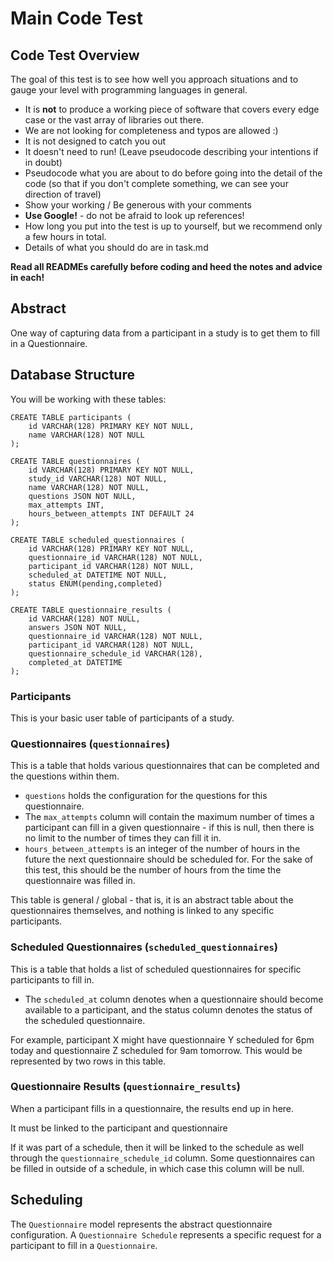 Main Code Test
==============

## Code Test Overview

The goal of this test is to see how well you approach situations and to gauge your level with programming languages in general.  
* It is **not** to produce a working piece of software that covers every edge case or the vast array of libraries out there.  
* We are not looking for completeness and typos are allowed :) 
* It is not designed to catch you out
* It doesn't need to run!  (Leave pseudocode describing your intentions if in doubt)
* Pseudocode what you are about to do before going into the detail of the code (so that if you don't complete something, we can see your direction of travel)
* Show your working / Be generous with your comments
* **Use Google!** - do not be afraid to look up references!
* How long you put into the test is up to yourself, but we recommend only a few hours in total.
* Details of what you should do are in task.md


**Read all READMEs carefully before coding and heed the notes and advice in each!**


## Abstract

One way of capturing data from a participant in a study is to get them to fill in a Questionnaire.

## Database Structure

You will be working with these tables:

```mysql
CREATE TABLE participants (
    id VARCHAR(128) PRIMARY KEY NOT NULL,
    name VARCHAR(128) NOT NULL
);

CREATE TABLE questionnaires (
    id VARCHAR(128) PRIMARY KEY NOT NULL,
    study_id VARCHAR(128) NOT NULL,
    name VARCHAR(128) NOT NULL,
    questions JSON NOT NULL,
    max_attempts INT,
    hours_between_attempts INT DEFAULT 24
);

CREATE TABLE scheduled_questionnaires (
    id VARCHAR(128) PRIMARY KEY NOT NULL,
    questionnaire_id VARCHAR(128) NOT NULL,
    participant_id VARCHAR(128) NOT NULL,
    scheduled_at DATETIME NOT NULL,
    status ENUM(pending,completed)
);

CREATE TABLE questionnaire_results (
    id VARCHAR(128) NOT NULL,
    answers JSON NOT NULL,
    questionnaire_id VARCHAR(128) NOT NULL,
    participant_id VARCHAR(128) NOT NULL,
    questionnaire_schedule_id VARCHAR(128),
    completed_at DATETIME
);
```

### Participants

This is your basic user table of participants of a study.

### Questionnaires (`questionnaires`)

This is a table that holds various questionnaires that can be completed and the questions within them.

* `questions` holds the configuration for the questions for this questionnaire.
* The `max_attempts` column will contain the maximum number of times a participant can fill in a given questionnaire - if this is null, then there is no limit to the number of times they can fill it in.
* `hours_between_attempts` is an integer of the number of hours in the future the next questionnaire should be scheduled for. For the sake of this test, this should be the number of hours from the time the questionnaire was filled in.

This table is general / global - that is, it is an abstract table about the questionnaires themselves, and nothing is linked to any specific participants.

### Scheduled Questionnaires (`scheduled_questionnaires`)

This is a table that holds a list of scheduled questionnaires for specific participants to fill in.

* The `scheduled_at` column denotes when a questionnaire should become available to a participant, and the status column denotes the status of the scheduled questionnaire.

For example, participant X might have questionnaire Y scheduled for 6pm today and questionnaire Z scheduled for 9am tomorrow. This would be represented by two rows in this table.

### Questionnaire Results (`questionnaire_results`)

When a participant fills in a questionnaire, the results end up in here.

It must be linked to the participant and questionnaire

If it was part of a schedule, then it will be linked to the schedule as well through the `questionnaire_schedule_id` column. Some questionnaires can be filled in outside of a schedule, in which case this column will be null.

## Scheduling

The `Questionnaire` model represents the abstract questionnaire configuration. A `Questionnaire Schedule` represents a specific request for a participant to fill in a `Questionnaire`.

